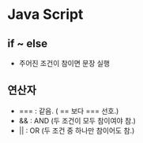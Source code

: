 # Java Script

## if ~ else
* 주어진 조건이 참이면 문장 실행
## 연산자
* === : 같음. ( == 보다 === 선호.)
* && : AND (두 조건이 모두 참이여야 참.)
* || : OR (두 조건 중 하나만 참이어도 참.)
